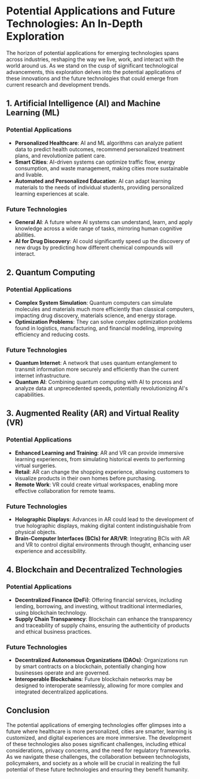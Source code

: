 # Potential Applications and Future Technologies: An In-Depth Exploration

The horizon of potential applications for emerging technologies spans across industries, reshaping the way we live, work, and interact with the world around us. As we stand on the cusp of significant technological advancements, this exploration delves into the potential applications of these innovations and the future technologies that could emerge from current research and development trends.

## 1. Artificial Intelligence (AI) and Machine Learning (ML)

### Potential Applications

- **Personalized Healthcare**: AI and ML algorithms can analyze patient data to predict health outcomes, recommend personalized treatment plans, and revolutionize patient care.
- **Smart Cities**: AI-driven systems can optimize traffic flow, energy consumption, and waste management, making cities more sustainable and livable.
- **Automated and Personalized Education**: AI can adapt learning materials to the needs of individual students, providing personalized learning experiences at scale.

### Future Technologies

- **General AI**: A future where AI systems can understand, learn, and apply knowledge across a wide range of tasks, mirroring human cognitive abilities.
- **AI for Drug Discovery**: AI could significantly speed up the discovery of new drugs by predicting how different chemical compounds will interact.

## 2. Quantum Computing

### Potential Applications

- **Complex System Simulation**: Quantum computers can simulate molecules and materials much more efficiently than classical computers, impacting drug discovery, materials science, and energy storage.
- **Optimization Problems**: They can solve complex optimization problems found in logistics, manufacturing, and financial modeling, improving efficiency and reducing costs.

### Future Technologies

- **Quantum Internet**: A network that uses quantum entanglement to transmit information more securely and efficiently than the current internet infrastructure.
- **Quantum AI**: Combining quantum computing with AI to process and analyze data at unprecedented speeds, potentially revolutionizing AI's capabilities.

## 3. Augmented Reality (AR) and Virtual Reality (VR)

### Potential Applications

- **Enhanced Learning and Training**: AR and VR can provide immersive learning experiences, from simulating historical events to performing virtual surgeries.
- **Retail**: AR can change the shopping experience, allowing customers to visualize products in their own homes before purchasing.
- **Remote Work**: VR could create virtual workspaces, enabling more effective collaboration for remote teams.

### Future Technologies

- **Holographic Displays**: Advances in AR could lead to the development of true holographic displays, making digital content indistinguishable from physical objects.
- **Brain-Computer Interfaces (BCIs) for AR/VR**: Integrating BCIs with AR and VR to control digital environments through thought, enhancing user experience and accessibility.

## 4. Blockchain and Decentralized Technologies

### Potential Applications

- **Decentralized Finance (DeFi)**: Offering financial services, including lending, borrowing, and investing, without traditional intermediaries, using blockchain technology.
- **Supply Chain Transparency**: Blockchain can enhance the transparency and traceability of supply chains, ensuring the authenticity of products and ethical business practices.

### Future Technologies

- **Decentralized Autonomous Organizations (DAOs)**: Organizations run by smart contracts on a blockchain, potentially changing how businesses operate and are governed.
- **Interoperable Blockchains**: Future blockchain networks may be designed to interoperate seamlessly, allowing for more complex and integrated decentralized applications.

## Conclusion

The potential applications of emerging technologies offer glimpses into a future where healthcare is more personalized, cities are smarter, learning is customized, and digital experiences are more immersive. The development of these technologies also poses significant challenges, including ethical considerations, privacy concerns, and the need for regulatory frameworks. As we navigate these challenges, the collaboration between technologists, policymakers, and society as a whole will be crucial in realizing the full potential of these future technologies and ensuring they benefit humanity.